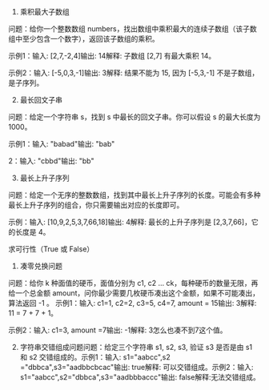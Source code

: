 
1. 乘积最大子数组

问题：给你一个整数数组 numbers，找出数组中乘积最大的连续子数组（该子数组中至少包含一个数字），返回该子数组的乘积。

示例1：输入: [2,7,-2,4]输出: 14解释: 子数组 [2,7] 有最大乘积 14。

示例2：输入: [-5,0,3,-1]输出: 3解释: 结果不能为 15, 因为 [-5,3,-1] 不是子数组，是子序列。

2. 最长回文子串

问题：给定一个字符串 s，找到 s 中最长的回文子串。你可以假设 s 的最大长度为 1000。

示例1：输入: "babad"输出: "bab"

2：输入: "cbbd"输出: "bb"

3. 最长上升子序列

问题：给定一个无序的整数数组，找到其中最长上升子序列的长度。可能会有多种最长上升子序列的组合，你只需要输出对应的长度即可。

示例：输入: [10,9,2,5,3,7,66,18]输出: 4解释: 最长的上升子序列是 [2,3,7,66]，它的长度是 4。

求可行性（True 或 False）

1. 凑零兑换问题

问题：给你 k 种面值的硬币，面值分别为 c1, c2 … ck，每种硬币的数量无限，再给一个总金额 amount，问你最少需要几枚硬币凑出这个金额，如果不可能凑出，算法返回 -1 。
示例1：输入: c1=1, c2=2, c3=5, c4=7, amount = 15输出: 3解释: 11 = 7 + 7 + 1。

示例2：输入: c1=3, amount =7输出: -1解释: 3怎么也凑不到7这个值。

2. 字符串交错组成问题问题：给定三个字符串 s1, s2, s3, 验证 s3 是否是由 s1 和 s2 交错组成的。示例1：输入: s1="aabcc",s2 ="dbbca",s3="aadbbcbcac"输出: true解释: 可以交错组成。示例2：输入: s1="aabcc",s2="dbbca",s3="aadbbbaccc"输出: false解释:无法交错组成。
